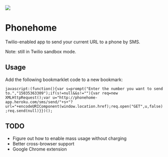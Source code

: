 <img src="http://www.sfgate.com/blogs/images/sfgate/sfmoms/2009/05/21/ss_et_large.jpg">

Phonehome
===

Twilio-enabled app to send your current URL to a phone by SMS.

Note: still in Twilio sandbox mode.

Usage
---

Add the following bookmarklet code to a new bookmark:

`javascript:(function(){var s=prompt("Enter the number you want to send to.","15035363309");if(s!=null&&s!=""){var req=new XMLHttpRequest();var u="http://phonehome-app.heroku.com/sms/send/"+s+"?url="+encodeURIComponent(window.location.href);req.open("GET",u,false);req.send(null)}})();`

TODO
---

- Figure out how to enable mass usage without charging
- Better cross-browser support
- Google Chrome extension